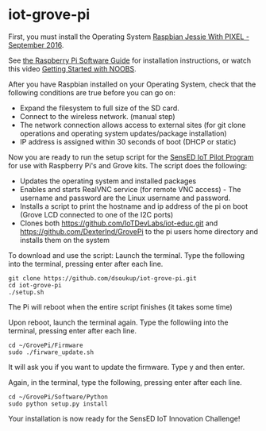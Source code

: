 # iot-grove-pi

First, you must install the Operating System [Raspbian Jessie With PIXEL -September 2016](https://www.raspberrypi.org/downloads/raspbian/). 

See [the Raspberry Pi Software Guide](https://www.raspberrypi.org/learning/software-guide/quickstart/) for installation instructions, or watch this video [Getting Started with NOOBS](https://vimeo.com/90518800).

After you have Raspbian installed on your Operating System, check that the following conditions are true before you can go on:
* Expand the filesystem to full size of the SD card.
* Connect to the wireless network. (manual step)
* The network connection allows access to external sites (for git clone operations and operating system updates/package installation)
* IP address is assigned within 30 seconds of boot (DHCP or static)

Now you are ready to run the setup script for the [SensED IoT Pilot Program](http://thinkbigpartners.com/sensed-iot-pilot/) for use with Raspberry Pi's and Grove kits.  The script does the following:
* Updates the operating system and installed packages
* Enables and starts RealVNC service (for remote VNC access) - The username and password are the Linux username and password.
* Installs a script to print the hostname and ip address of the pi on boot (Grove LCD connected to one of the I2C ports)
* Clones both https://github.com/IoTDevLabs/iot-educ.git and https://github.com/DexterInd/GrovePi to the pi users home directory and installs them on the system

To download and use the script:
Launch the terminal.
Type the following into the terminal, pressing enter after each line.
```
git clone https://github.com/dsoukup/iot-grove-pi.git
cd iot-grove-pi
./setup.sh
```
The Pi will reboot when the entire script finishes (it takes some time)

Upon reboot, launch the terminal again.
Type the followiing into the terminal, pressing enter after each line.
```
cd ~/GrovePi/Firmware
sudo ./firware_update.sh
```
It will ask you if you want to update the firmware.  Type y and then enter.

Again, in the terminal, type the following, pressing enter after each line.
```
cd ~/GrovePi/Software/Python
sudo python setup.py install
```
Your installation is now ready for the SensED IoT Innovation Challenge!
